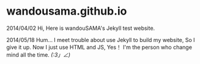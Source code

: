 wandousama.github.io
================

2014/04/02
Hi, Here is wandouSAMA's Jekyll test website.


2014/05/18
Hum... I meet trouble about use Jekyll to build my website, So I give it up. Now I just use HTML and JS, Yes！ I'm the person who change mind all the time.  _(:3」∠)_  


